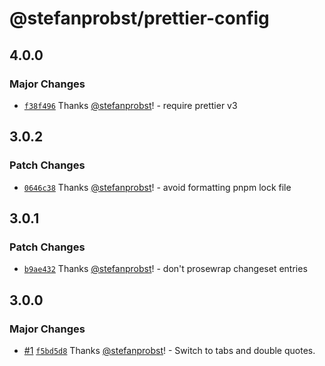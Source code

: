 # @stefanprobst/prettier-config

## 4.0.0

### Major Changes

- [`f38f496`](https://github.com/stefanprobst/prettier-config/commit/f38f496a4414f9c7d984d5236a4a74860d7c3711)
  Thanks [@stefanprobst](https://github.com/stefanprobst)! - require prettier v3

## 3.0.2

### Patch Changes

- [`0646c38`](https://github.com/stefanprobst/prettier-config/commit/0646c382f8ca4a7dcef1710125523413ffdb7f4a)
  Thanks [@stefanprobst](https://github.com/stefanprobst)! - avoid formatting pnpm lock file

## 3.0.1

### Patch Changes

- [`b9ae432`](https://github.com/stefanprobst/prettier-config/commit/b9ae4322a32d82c25336c26725f0d9f210d071af)
  Thanks [@stefanprobst](https://github.com/stefanprobst)! - don't prosewrap changeset entries

## 3.0.0

### Major Changes

- [#1](https://github.com/stefanprobst/prettier-config/pull/1)
  [`f5bd5d8`](https://github.com/stefanprobst/prettier-config/commit/f5bd5d8569ddb0e84d06edd9a316fe01ecfd203b)
  Thanks [@stefanprobst](https://github.com/stefanprobst)! - Switch to tabs and double quotes.
